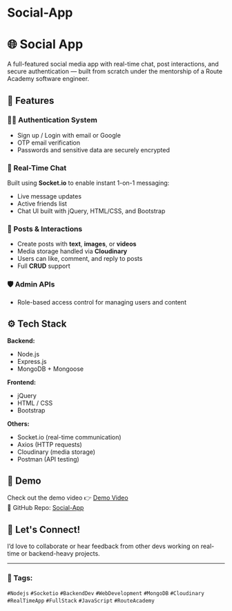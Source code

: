 # Social-App
# 🌐 Social App

A full-featured social media app with real-time chat, post interactions, and secure authentication — built from scratch under the mentorship of a Route Academy software engineer.

## 🚀 Features

### 🧑‍💻 Authentication System
- Sign up / Login with email or Google
- OTP email verification
- Passwords and sensitive data are securely encrypted

### 💬 Real-Time Chat
Built using **Socket.io** to enable instant 1-on-1 messaging:
- Live message updates
- Active friends list
- Chat UI built with jQuery, HTML/CSS, and Bootstrap

### 📝 Posts & Interactions
- Create posts with **text**, **images**, or **videos**
- Media storage handled via **Cloudinary**
- Users can like, comment, and reply to posts
- Full **CRUD** support

### 🛡️ Admin APIs
- Role-based access control for managing users and content

## ⚙️ Tech Stack

**Backend:**
- Node.js
- Express.js
- MongoDB + Mongoose

**Frontend:**
- jQuery
- HTML / CSS
- Bootstrap

**Others:**
- Socket.io (real-time communication)
- Axios (HTTP requests)
- Cloudinary (media storage)
- Postman (API testing)

## 📸 Demo

Check out the demo video 👉 [Demo Video](#)  
🔗 GitHub Repo: [Social-App](https://github.com/DinaReda5/Social-App)

## 🤝 Let's Connect!

I’d love to collaborate or hear feedback from other devs working on real-time or backend-heavy projects.

---

### 📌 Tags:
`#Nodejs` `#Socketio` `#BackendDev` `#WebDevelopment` `#MongoDB` `#Cloudinary` `#RealTimeApp` `#FullStack` `#JavaScript` `#RouteAcademy`
